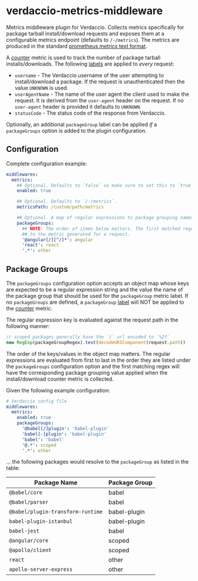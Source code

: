# verdaccio-metrics-middleware
Metrics middleware plugin for Verdaccio. Collects metrics specifically for package tarball install/download requests and
exposes them at a configurable metrics endpoint (defaults to `/-/metrics`). The metrics are produced in the standard
[prometheus metrics text format](https://prometheus.io/docs/instrumenting/exposition_formats/#text-format-example).

A [counter](https://prometheus.io/docs/concepts/metric_types/#counter) metric is used to track the number of package
tarball installs/downloads. The following [labels](https://prometheus.io/docs/practices/naming/#labels) are applied to
_every_ request:
- `username` - The Verdaccio username of the user attempting to install/download a package. If the request is
  unauthenticated then the value `UNKNOWN` is used.
- `userAgentName` - The name of the user agent the client used to make the request. It is derived from the `user-agent`
  header on the request. If no `user-agent` header is provided it defaults to `UNKNOWN`.
- `statusCode` - The status code of the response from Verdaccio.

Optionally, an additional `packageGroup` label can be applied *if* a `packageGroups` option is added to the plugin
configuration.

## Configuration
Complete configuration example:
```yaml
middlewares:
  metrics:
    ## Optional. Defaults to `false` so make sure to set this to `true` if you want to collect metrics.
    enabled: true

    ## Optional. Defaults to `/-/metrics`.
    metricsPath: /custom/path/metrics

    ## Optional. A map of regular expressions to package grouping names.
    packageGroups:
      ## NOTE: The order of items below matters. The first matched regex is the package grouping that will be applied
      ## to the metric generated for a request.
      '@angular[/][^/]*': angular
      'react': react
      '.*': other
```

## Package Groups
The `packageGroups` configuration option accepts an object map whose keys are expected to be a regular expression string
and the value the name of the package group that should be used for the `packageGroup` metric label. If no
`packageGroups` are defined, a `packageGroup` [label](https://prometheus.io/docs/practices/naming/#labels) will NOT be
applied to the [counter](https://prometheus.io/docs/concepts/metric_types/#counter) metric.

The regular expression key is evaluated against the request path in the following manner:
```javascript
// scoped packages generally have the `/` url encoded to `%2f`
new RegExp(packageGroupRegex).test(decodeURIComponent(request.path))
```

The order of the keys/values in the object map matters. The regular expressions are evaluated from first to last in the
order they are listed under the `packageGroups` configuration option and the first matching regex will have the
corresponding package grouping value applied when the install/download counter metric is collected.

Given the following example configuration:
```yaml
# Verdaccio config file
middlewares:
  metrics:
    enabled: true
    packageGroups:
      '@babel[/]plugin': 'babel-plugin'
      'babel[-]plugin': 'babel-plugin'
      'babel': 'babel'
      '@.*': scoped
      '.*': other
```
... the following packages would resolve to the `packageGroup` as listed in the table:

| Package Name                      | Package Group |
|-----------------------------------|---------------|
| `@babel/core`                     | babel         |
| `@babel/parser`                   | babel         |
| `@babel/plugin-transform-runtime` | babel-plugin  |
| `babel-plugin-istanbul`           | babel-plugin  |
| `babel-jest`                      | babel         |
| `@angular/core`                   | scoped        |
| `@apollo/client`                  | scoped        |
| `react`                           | other         |
| `apollo-server-express`           | other         |
